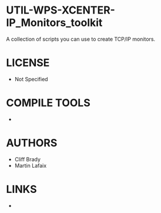 UTIL-WPS-XCENTER-IP_Monitors_toolkit
====================================

A collection of scripts you can use to create TCP/IP monitors.


LICENSE
===============
* Not Specified

COMPILE TOOLS
===============
* 

AUTHORS
===============
* Cliff Brady 
* Martin Lafaix

LINKS
===============
* 
